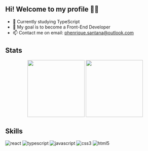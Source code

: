 ## Hi! Welcome to my profile 👋🏼


- 🌱 Currently studying TypeScript
- 🔭 My goal is to become a Front-End Developer
- 📫 Contact me on email: phenrique.santana@outlook.com

## Stats

<div align="center">
  <img height="180em" src="https://github-readme-stats-sigma-five.vercel.app/api?username=Paulo-Henrique-Santana&show_icons=true&theme=react&include_all_commits=true&count_private=true&custom_title=Estatísticas"/>
  <img height="180em" src="https://github-readme-stats-sigma-five.vercel.app/api/top-langs/?username=Paulo-Henrique-Santana&layout=compact&langs_count=7&theme=react&custom_title=Linguagens"/>
</div>

## Skills

<div>
  <img src="https://img.shields.io/badge/React-20232A?style=for-the-badge&logo=react&logoColor=61DAFB" alt="react">
  <img src="https://img.shields.io/badge/TypeScript-007ACC?style=for-the-badge&logo=typescript&logoColor=white" alt="typescript">
  <img src="https://img.shields.io/badge/JavaScript-F7DF1E?style=for-the-badge&logo=javascript&logoColor=black" alt="javascript">
  <img src="https://img.shields.io/badge/CSS3-1572B6?style=for-the-badge&logo=css3&logoColor=white" alt="css3">
  <img src="https://img.shields.io/badge/HTML5-E34F26?style=for-the-badge&logo=html5&logoColor=white" alt="html5">
</div>
